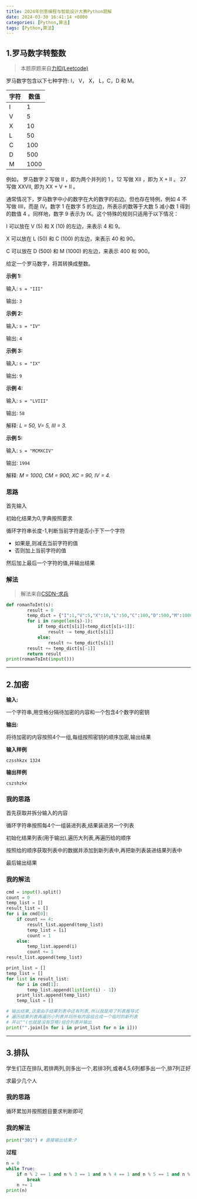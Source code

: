 ```yaml
---
title: 2024年创意编程与智能设计大赛Python题解
date: 2024-03-30 16:41:14 +0800
categories: [Python,算法]
tags: [Python,算法]
---
```


## 1.罗马数字转整数

> 本题原题来自[力扣(Leetcode)](https://leetcode.cn/problems/roman-to-integer/description/)

罗马数字包含以下七种字符: I， V， X， L，C，D 和 M。

| 字符 | 数值 |
| --- | --- |
| I | 1 |
| V | 5 |
| X | 10 |
| L | 50 |
| C | 100 |
| D | 500 |
| M | 1000 |

例如， 罗马数字 2 写做 II ，即为两个并列的 1 。12 写做 XII ，即为 X + II 。 27 写做  XXVII, 即为 XX + V + II 。

通常情况下，罗马数字中小的数字在大的数字的右边。但也存在特例，例如 4 不写做 IIII，而是 IV。数字 1 在数字 5 的左边，所表示的数等于大数 5 减小数 1 得到的数值 4 。同样地，数字 9 表示为 IX。这个特殊的规则只适用于以下情况：

I 可以放在 V (5) 和 X (10) 的左边，来表示 4 和 9。

X 可以放在 L (50) 和 C (100) 的左边，来表示 40 和 90。

C 可以放在 D (500) 和 M (1000) 的左边，来表示 400 和 900。

给定一个罗马数字，将其转换成整数。

**示例 1:**

输入: `s = "III"`

输出: `3`

**示例 2:**

输入: `s = "IV"`

输出: `4`

**示例 3:**

输入: `s = "IX"`

输出: `9`

**示例 4:**

输入: `s = "LVIII"`

输出: `58`

解释: *L = 50, V= 5, III = 3.*

**示例 5:**

输入: `s = "MCMXCIV"`

输出: `1994`

解释: *M = 1000, CM = 900, XC = 90, IV = 4.*

### 思路

首先输入

初始化结果为0,字典按照要求

循环字符串长度-1,判断当前字符是否小于下一个字符

- 如果是,则减去当前字符的值
- 否则加上当前字符的值

然后加上最后一个字符的值,并输出结果

### 解法

> 解法来自[CSDN-求兵](https://blog.csdn.net/qiubingcsdn/article/details/81781977)

```python
def romanToInt(s):
        result = 0
        temp_dict = {"I":1,"V":5,"X":10,"L":50,"C":100,"D":500,"M":1000}
        for i in range(len(s)-1):
            if temp_dict[s[i]]<temp_dict[s[i+1]]:
                result -= temp_dict[s[i]]
            else:
                result += temp_dict[s[i]]
        result += temp_dict[s[-1]]
        return result
print(romanToInt(input()))
```

---

## 2.加密

**输入:**

一个字符串,用空格分隔待加密的内容和一个包含4个数字的密钥

**输出:**

将待加密的内容按照4个一组,每组按照密钥的顺序加密,输出结果

**输入样例**

`czsshkzx 1324`

**输出样例**

`cszshzkx`

### 我的思路

首先获取并拆分输入的内容

循环字符串按照每4个一组装进列表,结果装进另一个列表

初始化结果列表(用于输出),遍历大列表,再遍历给的顺序

按照给的顺序获取列表中的数据并添加到新列表中,再把新列表装进结果列表中

最后输出结果

### 我的解法

```python
cmd = input().split()
count = 0
temp_list = []
result_list = []
for i in cmd[0]:
    if count == 4:
        result_list.append(temp_list)
        temp_list = [i]
        count = 1
    else:
        temp_list.append(i)
        count += 1
result_list.append(temp_list)

print_list = []
temp_list = []
for list in result_list:
    for i in cmd[1]:
        temp_list.append(list[int(i) - 1])
    print_list.append(temp_list)
    temp_list = []

# 输出结果,这里由于结果列表中还有列表,所以我是用了列表推导式
# 遍历结果列表再遍历小列表并将所有内容组合成一个临时的新列表
# 并以""(也就是没有空格)组合列表并输出
print("".join([n for i in print_list for n in i]))
```

---

## 3.排队

学生们正在排队,若排两列,则多出一个,若排3列,或者4,5,6列都多出一个,排7列正好

求最少几个人

### 我的思路

循环累加并按照题目要求判断即可

### 我的解法

```python
print("301") # 直接输出结果:P
```

**过程**

```python
n = 0
while True:
    if n % 2 == 1 and n % 3 == 1 and n % 4 == 1 and n % 5 == 1 and n % 6 == 1 and n % 7 == 0:
        break
    n += 1
print(n)
```
